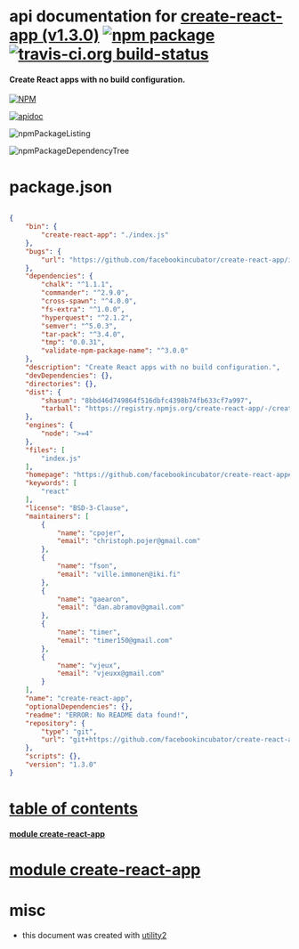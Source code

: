 # api documentation for  [create-react-app (v1.3.0)](https://github.com/facebookincubator/create-react-app#readme)  [![npm package](https://img.shields.io/npm/v/npmdoc-create-react-app.svg?style=flat-square)](https://www.npmjs.org/package/npmdoc-create-react-app) [![travis-ci.org build-status](https://api.travis-ci.org/npmdoc/node-npmdoc-create-react-app.svg)](https://travis-ci.org/npmdoc/node-npmdoc-create-react-app)
#### Create React apps with no build configuration.

[![NPM](https://nodei.co/npm/create-react-app.png?downloads=true)](https://www.npmjs.com/package/create-react-app)

[![apidoc](https://npmdoc.github.io/node-npmdoc-create-react-app/build/screenCapture.buildNpmdoc.browser._2Fhome_2Ftravis_2Fbuild_2Fnpmdoc_2Fnode-npmdoc-create-react-app_2Ftmp_2Fbuild_2Fapidoc.html.png)](https://npmdoc.github.io/node-npmdoc-create-react-app/build/apidoc.html)

![npmPackageListing](https://npmdoc.github.io/node-npmdoc-create-react-app/build/screenCapture.npmPackageListing.svg)

![npmPackageDependencyTree](https://npmdoc.github.io/node-npmdoc-create-react-app/build/screenCapture.npmPackageDependencyTree.svg)



# package.json

```json

{
    "bin": {
        "create-react-app": "./index.js"
    },
    "bugs": {
        "url": "https://github.com/facebookincubator/create-react-app/issues"
    },
    "dependencies": {
        "chalk": "^1.1.1",
        "commander": "^2.9.0",
        "cross-spawn": "^4.0.0",
        "fs-extra": "^1.0.0",
        "hyperquest": "^2.1.2",
        "semver": "^5.0.3",
        "tar-pack": "^3.4.0",
        "tmp": "0.0.31",
        "validate-npm-package-name": "^3.0.0"
    },
    "description": "Create React apps with no build configuration.",
    "devDependencies": {},
    "directories": {},
    "dist": {
        "shasum": "8bbd46d749864f516dbfc4398b74fb633cf7a997",
        "tarball": "https://registry.npmjs.org/create-react-app/-/create-react-app-1.3.0.tgz"
    },
    "engines": {
        "node": ">=4"
    },
    "files": [
        "index.js"
    ],
    "homepage": "https://github.com/facebookincubator/create-react-app#readme",
    "keywords": [
        "react"
    ],
    "license": "BSD-3-Clause",
    "maintainers": [
        {
            "name": "cpojer",
            "email": "christoph.pojer@gmail.com"
        },
        {
            "name": "fson",
            "email": "ville.immonen@iki.fi"
        },
        {
            "name": "gaearon",
            "email": "dan.abramov@gmail.com"
        },
        {
            "name": "timer",
            "email": "timer150@gmail.com"
        },
        {
            "name": "vjeux",
            "email": "vjeuxx@gmail.com"
        }
    ],
    "name": "create-react-app",
    "optionalDependencies": {},
    "readme": "ERROR: No README data found!",
    "repository": {
        "type": "git",
        "url": "git+https://github.com/facebookincubator/create-react-app.git"
    },
    "scripts": {},
    "version": "1.3.0"
}
```



# <a name="apidoc.tableOfContents"></a>[table of contents](#apidoc.tableOfContents)

#### [module create-react-app](#apidoc.module.create-react-app)



# <a name="apidoc.module.create-react-app"></a>[module create-react-app](#apidoc.module.create-react-app)



# misc
- this document was created with [utility2](https://github.com/kaizhu256/node-utility2)
